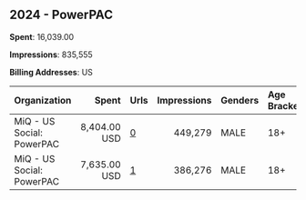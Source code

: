 ## 2024 - PowerPAC 
**Spent**: 16,039.00

**Impressions**: 835,555

**Billing Addresses**: US

|Organization|Spent|Urls|Impressions|Genders|Age Brackets|Country Codes|
|:---|---:|:---|---:|:---|:---|:---|
|MiQ - US Social: PowerPAC|8,404.00 USD|[0](https://www.snap.com/political-ads/asset/775def7ab08a34796f6f1f2b902548e9be3a0558576114830b2001592d4fbb10?mediaType=mp4)|449,279|MALE|18+|united states|
|MiQ - US Social: PowerPAC|7,635.00 USD|[1](https://www.snap.com/political-ads/asset/7b30f2ed78e9d01e99dfe76d11e5650495fd0dca521ca1ddb4038ef466406fb4?mediaType=mp4)|386,276|MALE|18+|united states|
